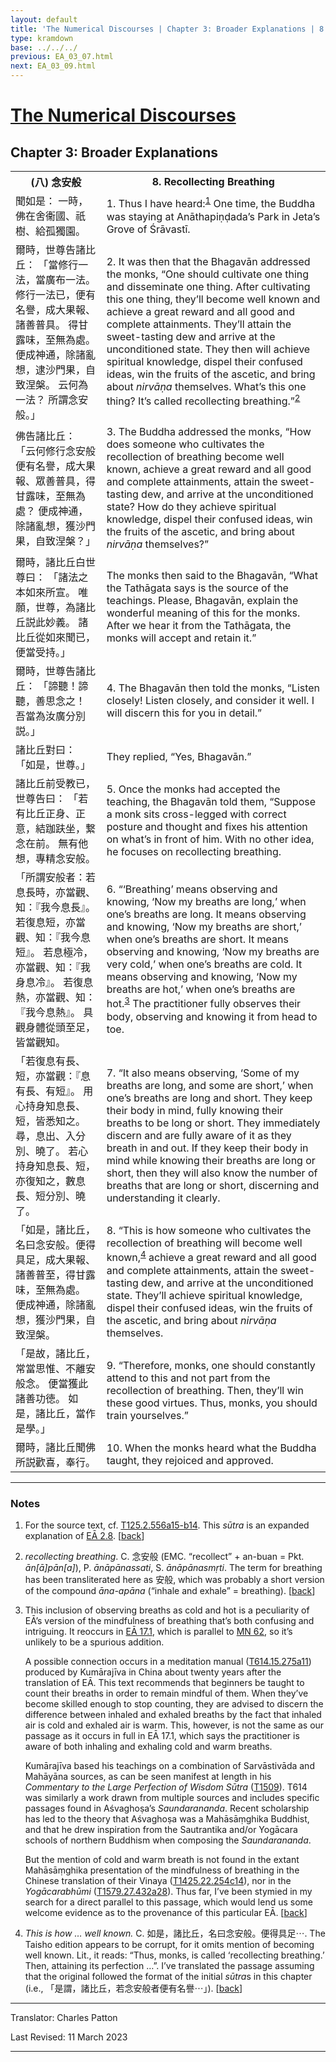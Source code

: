 ```yaml
---
layout: default
title: 'The Numerical Discourses | Chapter 3: Broader Explanations | 8. Recollecting Breathing'
type: kramdown
base: ../../../
previous: EA_03_07.html
next: EA_03_09.html
---
```


<h1><a href='../index.html'>The Numerical Discourses</a></h1>
<h2>Chapter 3: Broader Explanations</h2>

<table class="trans">
  <th class='ch'>(八) 念安般</th>
  <th class='en'>8. Recollecting Breathing</th>
  <tr>
    <td class='ch' title='T125.2.556a15'>聞如是： 一時，佛在舍衞國、祇樹、給孤獨園。</td>
    <td id='p1'>1. Thus I have heard:<sup id="ref1"><a href="#n1">1</a></sup> One time, the Buddha was staying at Anāthapiṇḍada’s Park in Jeta’s Grove of Śrāvastī.</td>
  </tr>
  <tr>
    <td class='ch' title='T125.2.556a16'>爾時，世尊告諸比丘： 「當修行一法，當廣布一法。 修行一法已，便有名譽，成大果報、諸善普具。 得甘露味，至無為處。 便成神通，除諸亂想，逮沙門果，自致涅槃。 云何為一法？ 所謂念安般。」</td>
    <td id='p2'>2. It was then that the Bhagavān addressed the monks, “One should cultivate one thing and disseminate one thing. After cultivating this one thing, they’ll become well known and achieve a great reward and all good and complete attainments. They’ll attain the sweet-tasting dew and arrive at the unconditioned state. They then will achieve spiritual knowledge, dispel their confused ideas, win the fruits of the ascetic, and bring about <em>nirvāṇa</em> themselves. What’s this one thing? It’s called recollecting breathing.”<sup id="ref2"><a href="#n2">2</a></sup></td>
  </tr>
  <tr>
    <td class='ch' title='T125.2.556a20'>佛告諸比丘： 「云何修行念安般便有名譽，成大果報、眾善普具，得甘露味，至無為處？ 便成神通，除諸亂想，獲沙門果，自致涅槃？」</td>
    <td id='p3'>3. The Buddha addressed the monks, “How does someone who cultivates the recollection of breathing become well known, achieve a great reward and all good and complete attainments, attain the sweet-tasting dew, and arrive at the unconditioned state? How do they achieve spiritual knowledge, dispel their confused ideas, win the fruits of the ascetic, and bring about <em>nirvāṇa</em> themselves?”</td>
  </tr>
  <tr>
    <td class='ch' title='T125.2.556a23'>爾時，諸比丘白世尊曰： 「諸法之本如來所宣。 唯願，世尊，為諸比丘説此妙義。 諸比丘從如來聞已，便當受持。」</td>
    <td>The monks then said to the Bhagavān, “What the Tathāgata says is the source of the teachings. Please, Bhagavān, explain the wonderful meaning of this for the monks. After we hear it from the Tathāgata, the monks will accept and retain it.”</td>
  </tr>
  <tr>
    <td class='ch' title='T125.2.556a26'>爾時，世尊告諸比丘： 「諦聽！諦聽，善思念之！ 吾當為汝廣分別説。」</td>
    <td id='p4'>4. The Bhagavān then told the monks, “Listen closely! Listen closely, and consider it well. I will discern this for you in detail.”</td>
  </tr>
  <tr>
    <td class='ch' title='T125.2.556a27'>諸比丘對曰： 「如是，世尊。」</td>
    <td>They replied, “Yes, Bhagavān.”</td>
  </tr>
  <tr>
    <td class='ch' title='T125.2.556a28'>諸比丘前受教已，世尊告曰： 「若有比丘正身、正意，結跏趺坐，繋念在前。 無有他想，專精念安般。</td>
    <td id='p5'>5. Once the monks had accepted the teaching, the Bhagavān told them, “Suppose a monk sits cross-legged with correct posture and thought and fixes his attention on what’s in front of him. With no other idea, he focuses on recollecting breathing.</td>
  </tr>
  <tr>
    <td class='ch' title='T125.2.556b1'>「所謂安般者：若息長時，亦當觀、知：『我今息長』。 若復息短，亦當觀、知：『我今息短』。 若息極冷，亦當觀、知：『我身息冷』。 若復息熱，亦當觀、知：『我今息熱』。 具觀身體從頭至足，皆當觀知。</td>
    <td id='p6'>6. “‘Breathing’ means observing and knowing, ‘Now my breaths are long,’ when one’s breaths are long. It means observing and knowing, ‘Now my breaths are short,’ when one’s breaths are short. It means observing and knowing, ‘Now my breaths are very cold,’ when one’s breaths are cold. It means observing and knowing, ‘Now my breaths are hot,’ when one’s breaths are hot.<sup id="ref3"><a href="#n3">3</a></sup> The practitioner fully observes their body, observing and knowing it from head to toe.</td>
  </tr>
  <tr>
    <td class='ch' title='T125.2.556b5'>「若復息有長、短，亦當觀：『息有長、有短』。 用心持身知息長、短，皆悉知之。 尋，息出、入分別、曉了。 若心持身知息長、短，亦復知之，數息長、短分別、曉了。</td>
    <td id='p7'>7. “It also means observing, ‘Some of my breaths are long, and some are short,’ when one’s breaths are long and short. They keep their body in mind, fully knowing their breaths to be long or short. They immediately discern and are fully aware of it as they breath in and out. If they keep their body in mind while knowing their breaths are long or short, then they will also know the number of breaths that are long or short, discerning and understanding it clearly.</td>
  </tr>
  <tr>
    <td class='ch' title='T125.2.556b8'>「如是，諸比丘，名曰念安般。便得具足，成大果報、諸善普至，得甘露味，至無為處。 便成神通，除諸亂想，獲沙門果，自致涅槃。</td>
    <td id='p8'>8. “This is how someone who cultivates the recollection of breathing will become well known,<sup id="ref4"><a href="#n4">4</a></sup> achieve a great reward and all good and complete attainments, attain the sweet-tasting dew, and arrive at the unconditioned state. They’ll achieve spiritual knowledge, dispel their confused ideas, win the fruits of the ascetic, and bring about <em>nirvāṇa</em> themselves.</td>
  </tr>
  <tr>
    <td class='ch' title='T125.2.556b11'>「是故，諸比丘，常當思惟、不離安般念。 便當獲此諸善功徳。 如是，諸比丘，當作是學。」</td>
    <td id='p9'>9. “Therefore, monks, one should constantly attend to this and not part from the recollection of breathing. Then, they’ll win these good virtues. Thus, monks, you should train yourselves.”</td>
  </tr>
  <tr>
    <td class='ch' title='T125.2.556b13'>爾時，諸比丘聞佛所説歡喜，奉行。</td>
    <td id='p10'>10. When the monks heard what the Buddha taught, they rejoiced and approved.</td>
  </tr>
</table>

<hr/>

<h3 id="notes">Notes</h3>

<ol class="notes-list">
<li id="n1"><p>For the source text, cf. <a href="https://cbetaonline.dila.edu.tw/zh/T02n0125_p0556a15" target="_blank">T125.2.556a15-b14</a>. This <em>sūtra</em> is an expanded explanation of <a href="../02/EA_02_08.html" target="_blank">EĀ 2.8</a>. [<a href="#ref1">back</a>]</p></li>
<li id="n2"><p><em>recollecting breathing</em>. C. 念安般 (EMC. “recollect” + an-buan = Pkt. <em>ān[ā]pān[a]</em>), P. <em>ānāpānassati</em>, S. <em>ānāpānasmṛti</em>. The term for breathing has been transliterated here as 安般, which was probably a short version of the compound <em>āna-apāna</em> (“inhale and exhale” = breathing). [<a href="#ref2">back</a>]</p></li>
<li id="n3"><p>This inclusion of observing breaths as cold and hot is a peculiarity of EĀ’s version of the mindfulness of breathing that’s both confusing and intriguing. It reoccurs in <a href="../17/EA_17_01.html">EĀ 17.1</a>, which is parallel to <a href="https://suttacentral.net/mn62" target="_blank">MN 62</a>, so it’s unlikely to be a spurious addition.</p>
<p>A possible connection occurs in a meditation manual (<a href="https://cbetaonline.dila.edu.tw/zh/T15n0614_p0275a11" target="_blank">T614.15.275a11</a>) produced by Kumārajīva in China about twenty years after the translation of EĀ. This text recommends that beginners be taught to count their breaths in order to remain mindful of them. When they’ve become skilled enough to stop counting, they are advised to discern the difference between inhaled and exhaled breaths by the fact that inhaled air is cold and exhaled air is warm. This, however, is not the same as our passage as it occurs in full in EĀ 17.1, which says the practitioner is aware of both inhaling and exhaling cold and warm breaths.</p>
<p>Kumārajīva based his teachings on a combination of Sarvāstivāda and Mahāyāna sources, as can be seen manifest at length in his <cite>Commentary to the Large Perfection of Wisdom Sūtra</cite> (<a href="https://cbetaonline.dila.edu.tw/zh/T25n1509_f001" target="_blank">T1509</a>). T614 was similarly a work drawn from multiple sources and includes specific passages found in Aśvaghoṣa’s <cite>Saundarananda</cite>. Recent scholarship has led to the theory that Aśvaghoṣa was a Mahāsāṃghika Buddhist, and that he drew inspiration from the Sautrantika and/or Yogācara schools of northern Buddhism when composing the <cite>Saundarananda</cite>.</p>
<p>But the mention of cold and warm breath is not found in the extant Mahāsāṃghika presentation of the mindfulness of breathing in the Chinese translation of their Vinaya (<a href="https://cbetaonline.dila.edu.tw/zh/T22n1425_p0254c14" target="_blank">T1425.22.254c14</a>), nor in the <cite>Yogācarabhūmi</cite> (<a href="https://cbetaonline.dila.edu.tw/zh/T30n1579_p0432a28" target="_blank">T1579.27.432a28</a>). Thus far, I’ve been stymied in my search for a direct parallel to this passage, which would lend us some welcome evidence as to the provenance of this particular EĀ. [<a href="#ref3">back</a>]</p></li>
<li id="n4"><p><em>This is how … well known.</em> C. 如是，諸比丘，名曰念安般。便得具足⋯. The Taisho edition appears to be corrupt, for it omits mention of becoming well known. Lit., it reads: “Thus, monks, is called ‘recollecting breathing.’ Then, attaining its perfection …”. I’ve translated the passage assuming that the original followed the format of the initial <em>sūtra</em>s in this chapter (i.e., 「是謂，諸比丘，若念安般者便有名譽⋯」). [<a href="#ref4">back</a>]</p></li>
</ol>
<hr/>

<p class="translator">Translator: Charles Patton</p>
<p class='revised'>Last Revised: 11 March 2023</p>

<hr/>